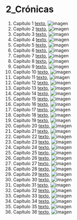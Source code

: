 # 2_Crónicas

1. Capítulo 1 [texto](texto_filtrado/AT/2_Cr/2_Cr_1.txt), ![imagen](nube_de_palabras/AT/2_Cr/2_Cr_1.png)
2. Capítulo 2 [texto](texto_filtrado/AT/2_Cr/2_Cr_2.txt), ![imagen](nube_de_palabras/AT/2_Cr/2_Cr_2.png)
3. Capítulo 3 [texto](texto_filtrado/AT/2_Cr/2_Cr_3.txt), ![imagen](nube_de_palabras/AT/2_Cr/2_Cr_3.png)
4. Capítulo 4 [texto](texto_filtrado/AT/2_Cr/2_Cr_4.txt), ![imagen](nube_de_palabras/AT/2_Cr/2_Cr_4.png)
5. Capítulo 5 [texto](texto_filtrado/AT/2_Cr/2_Cr_5.txt), ![imagen](nube_de_palabras/AT/2_Cr/2_Cr_5.png)
6. Capítulo 6 [texto](texto_filtrado/AT/2_Cr/2_Cr_6.txt), ![imagen](nube_de_palabras/AT/2_Cr/2_Cr_6.png)
7. Capítulo 7 [texto](texto_filtrado/AT/2_Cr/2_Cr_7.txt), ![imagen](nube_de_palabras/AT/2_Cr/2_Cr_7.png)
8. Capítulo 8 [texto](texto_filtrado/AT/2_Cr/2_Cr_8.txt), ![imagen](nube_de_palabras/AT/2_Cr/2_Cr_8.png)
9. Capítulo 9 [texto](texto_filtrado/AT/2_Cr/2_Cr_9.txt), ![imagen](nube_de_palabras/AT/2_Cr/2_Cr_9.png)
10. Capítulo 10 [texto](texto_filtrado/AT/2_Cr/2_Cr_10.txt), ![imagen](nube_de_palabras/AT/2_Cr/2_Cr_10.png)
11. Capítulo 11 [texto](texto_filtrado/AT/2_Cr/2_Cr_11.txt), ![imagen](nube_de_palabras/AT/2_Cr/2_Cr_11.png)
12. Capítulo 12 [texto](texto_filtrado/AT/2_Cr/2_Cr_12.txt), ![imagen](nube_de_palabras/AT/2_Cr/2_Cr_12.png)
13. Capítulo 13 [texto](texto_filtrado/AT/2_Cr/2_Cr_13.txt), ![imagen](nube_de_palabras/AT/2_Cr/2_Cr_13.png)
14. Capítulo 14 [texto](texto_filtrado/AT/2_Cr/2_Cr_14.txt), ![imagen](nube_de_palabras/AT/2_Cr/2_Cr_14.png)
15. Capítulo 15 [texto](texto_filtrado/AT/2_Cr/2_Cr_15.txt), ![imagen](nube_de_palabras/AT/2_Cr/2_Cr_15.png)
16. Capítulo 16 [texto](texto_filtrado/AT/2_Cr/2_Cr_16.txt), ![imagen](nube_de_palabras/AT/2_Cr/2_Cr_16.png)
17. Capítulo 17 [texto](texto_filtrado/AT/2_Cr/2_Cr_17.txt), ![imagen](nube_de_palabras/AT/2_Cr/2_Cr_17.png)
18. Capítulo 18 [texto](texto_filtrado/AT/2_Cr/2_Cr_18.txt), ![imagen](nube_de_palabras/AT/2_Cr/2_Cr_18.png)
19. Capítulo 19 [texto](texto_filtrado/AT/2_Cr/2_Cr_19.txt), ![imagen](nube_de_palabras/AT/2_Cr/2_Cr_19.png)
20. Capítulo 20 [texto](texto_filtrado/AT/2_Cr/2_Cr_20.txt), ![imagen](nube_de_palabras/AT/2_Cr/2_Cr_20.png)
21. Capítulo 21 [texto](texto_filtrado/AT/2_Cr/2_Cr_21.txt), ![imagen](nube_de_palabras/AT/2_Cr/2_Cr_21.png)
22. Capítulo 22 [texto](texto_filtrado/AT/2_Cr/2_Cr_22.txt), ![imagen](nube_de_palabras/AT/2_Cr/2_Cr_22.png)
23. Capítulo 23 [texto](texto_filtrado/AT/2_Cr/2_Cr_23.txt), ![imagen](nube_de_palabras/AT/2_Cr/2_Cr_23.png)
24. Capítulo 24 [texto](texto_filtrado/AT/2_Cr/2_Cr_24.txt), ![imagen](nube_de_palabras/AT/2_Cr/2_Cr_24.png)
25. Capítulo 25 [texto](texto_filtrado/AT/2_Cr/2_Cr_25.txt), ![imagen](nube_de_palabras/AT/2_Cr/2_Cr_25.png)
26. Capítulo 26 [texto](texto_filtrado/AT/2_Cr/2_Cr_26.txt), ![imagen](nube_de_palabras/AT/2_Cr/2_Cr_26.png)
27. Capítulo 27 [texto](texto_filtrado/AT/2_Cr/2_Cr_27.txt), ![imagen](nube_de_palabras/AT/2_Cr/2_Cr_27.png)
28. Capítulo 28 [texto](texto_filtrado/AT/2_Cr/2_Cr_28.txt), ![imagen](nube_de_palabras/AT/2_Cr/2_Cr_28.png)
29. Capítulo 29 [texto](texto_filtrado/AT/2_Cr/2_Cr_29.txt), ![imagen](nube_de_palabras/AT/2_Cr/2_Cr_29.png)
30. Capítulo 30 [texto](texto_filtrado/AT/2_Cr/2_Cr_30.txt), ![imagen](nube_de_palabras/AT/2_Cr/2_Cr_30.png)
31. Capítulo 31 [texto](texto_filtrado/AT/2_Cr/2_Cr_31.txt), ![imagen](nube_de_palabras/AT/2_Cr/2_Cr_31.png)
32. Capítulo 32 [texto](texto_filtrado/AT/2_Cr/2_Cr_32.txt), ![imagen](nube_de_palabras/AT/2_Cr/2_Cr_32.png)
33. Capítulo 33 [texto](texto_filtrado/AT/2_Cr/2_Cr_33.txt), ![imagen](nube_de_palabras/AT/2_Cr/2_Cr_33.png)
34. Capítulo 34 [texto](texto_filtrado/AT/2_Cr/2_Cr_34.txt), ![imagen](nube_de_palabras/AT/2_Cr/2_Cr_34.png)
35. Capítulo 35 [texto](texto_filtrado/AT/2_Cr/2_Cr_35.txt), ![imagen](nube_de_palabras/AT/2_Cr/2_Cr_35.png)
36. Capítulo 36 [texto](texto_filtrado/AT/2_Cr/2_Cr_36.txt), ![imagen](nube_de_palabras/AT/2_Cr/2_Cr_36.png)
